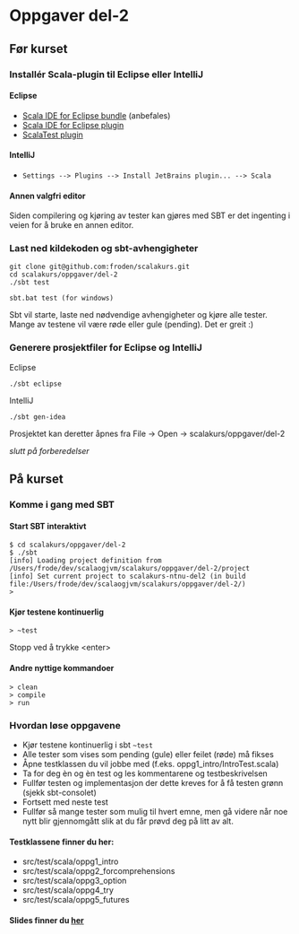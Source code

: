 # Oppgaver del-2

## Før kurset

### Installér Scala-plugin til Eclipse eller IntelliJ

#### Eclipse

* [Scala IDE for Eclipse bundle](http://scala-ide.org/download/sdk.html) (anbefales)
* [Scala IDE for Eclipse plugin](http://scala-ide.org/download/current.html)
* [ScalaTest plugin](https://github.com/scalatest/scalatest-eclipse-plugin)

#### IntelliJ

* `Settings --> Plugins --> Install JetBrains plugin... --> Scala`

#### Annen valgfri editor

Siden compilering og kjøring av tester kan gjøres med SBT er det ingenting i veien for å bruke en annen editor.

### Last ned kildekoden og sbt-avhengigheter

    git clone git@github.com:froden/scalakurs.git
    cd scalakurs/oppgaver/del-2
    ./sbt test
    
    sbt.bat test (for windows)

Sbt vil starte, laste ned nødvendige avhengigheter og kjøre alle tester. Mange av testene vil være røde eller gule (pending). Det er greit :)

### Generere prosjektfiler for Eclipse og IntelliJ

Eclipse

    ./sbt eclipse

IntelliJ

    ./sbt gen-idea

Prosjektet kan deretter åpnes fra File -> Open -> scalakurs/oppgaver/del-2

*slutt på forberedelser*

## På kurset

### Komme i gang med SBT

#### Start SBT interaktivt

    $ cd scalakurs/oppgaver/del-2
    $ ./sbt
    [info] Loading project definition from /Users/frode/dev/scalaogjvm/scalakurs/oppgaver/del-2/project
    [info] Set current project to scalakurs-ntnu-del2 (in build file:/Users/frode/dev/scalaogjvm/scalakurs/oppgaver/del-2/)
    >

#### Kjør testene kontinuerlig

    > ~test

Stopp ved å trykke &lt;enter&gt;

#### Andre nyttige kommandoer

    > clean
    > compile
    > run

### Hvordan løse oppgavene

* Kjør testene kontinuerlig i sbt `~test`
* Alle tester som vises som pending (gule) eller feilet (røde) må fikses
* Åpne testklassen du vil jobbe med (f.eks. oppg1_intro/IntroTest.scala)
* Ta for deg èn og èn test og les kommentarene og testbeskrivelsen
* Fullfør testen og implementasjon der dette kreves for å få testen grønn (sjekk sbt-consolet)
* Fortsett med neste test
* Fullfør så mange tester som mulig til hvert emne, men gå videre når noe nytt blir gjennomgått slik at du får prøvd deg på litt av alt.

#### Testklassene finner du her:

* src/test/scala/oppg1_intro
* src/test/scala/oppg2_forcomprehensions
* src/test/scala/oppg3_option
* src/test/scala/oppg4_try
* src/test/scala/oppg5_futures

#### Slides finner du [her](http://froden.github.io/scalakurs/#/36)

